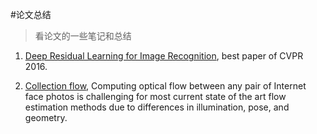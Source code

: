 #论文总结

> 看论文的一些笔记和总结

1. [Deep Residual Learning for Image Recognition](ResNet.md), best paper of CVPR 2016. 

2. [Collection flow](cflow.md), Computing optical flow between any pair of Internet face photos is challenging for most current state of the art flow estimation methods due to differences in illumination, pose, and geometry. 


